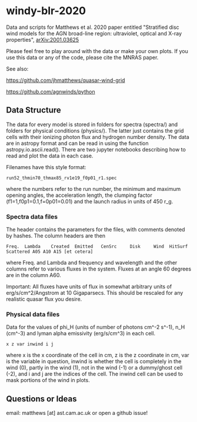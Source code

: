 # windy-blr-2020
Data and scripts for Matthews et al. 2020 paper entitled "Stratified disc wind models for the AGN broad-line region: ultraviolet, optical and X-ray properties", [arXiv:2001.03625](https://arxiv.org/abs/2001.03625)

Please feel free to play around with the data or make your own plots. If you use this data or any of the code, please cite the MNRAS paper. 

See also: 

https://github.com/jhmatthews/quasar-wind-grid

https://github.com/agnwinds/python

## Data Structure
The data for every model is stored in folders for spectra (spectra/) and folders for physical conditions (physics/). The latter just contains the grid cells with their ionizing photon flux and hydrogen number density. The data are in astropy format and can be read in using the function astropy.io.ascii.read(). There are two jupyter notebooks describing how to read and plot the data in each case. 

Filenames have this style format: 
```
run52_thmin70_thmax85_rv1e19_f0p01_r1.spec
```

where the numbers refer to the run number, the minimum and maximum opening angles, the acceleration length, the clumping factor (f1=1,f0p1=0.1,f=0p01=0.01) and the launch radius in units of 450 r_g. 

### Spectra data files 

The header contains the parameters for the files, with comments denoted by hashes. The column headers are then 

```
Freq.  Lambda    Created  Emitted   CenSrc     Disk     Wind  HitSurf Scattered A05 A10 A15 [et cetera]
```

where Freq. and Lambda and frequency and wavelength and the other columns refer to various fluxes in the system. Fluxes at an angle 60 degrees are in the column A60. 

Important: All fluxes have units of flux in somewhat arbitrary units of erg/s/cm^2/Angstrom at 10 Gigaparsecs. This should be rescaled for any realistic quasar flux you desire. 


### Physical data files 

Data for the values of phi_H (units of number of photons cm^-2 s^-1), n_H (cm^-3) and lyman alpha emissivity (erg/s/cm^3) in each cell. 

```
x z var inwind i j
```

where x is the x coordinate of the cell in cm, z is the z coordinate in cm, var is the variable in question, inwind is whether the cell is completely in the wind (0), partly in the wind (1), not in the wind (-1) or a dummy/ghost cell (-2), and i and j are the indices of the cell. The inwind cell can be used to mask portions of the wind in plots.

## Questions or Ideas
email: matthews [at] ast.cam.ac.uk
or open a github issue! 
